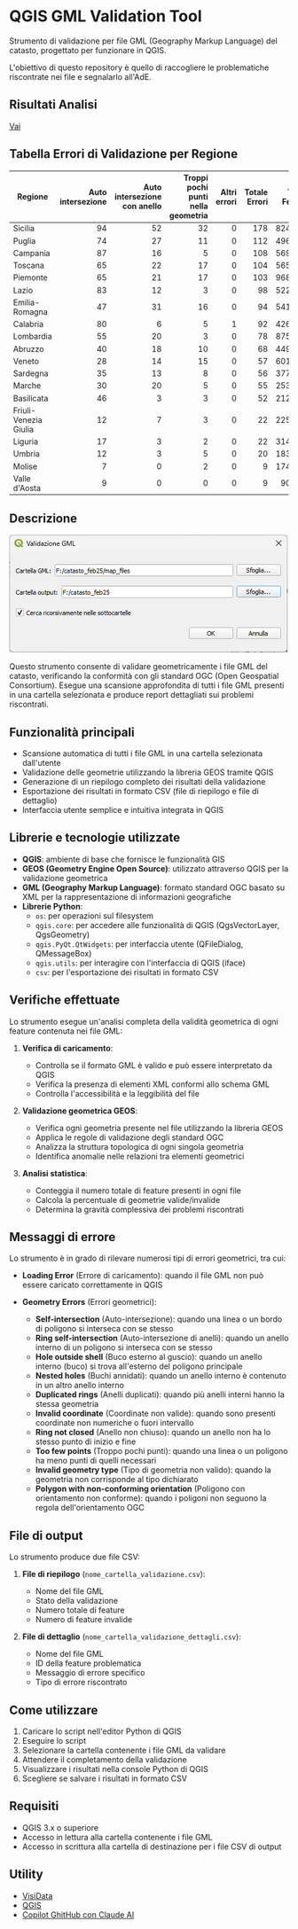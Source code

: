 # QGIS GML Validation Tool

Strumento di validazione per file GML (Geography Markup Language) del catasto, progettato per funzionare in QGIS. 

L'obiettivo di questo repository è quello di raccogliere le problematiche riscontrate nei file e segnalarlo all'AdE.

## Risultati Analisi

[Vai](./output/README.md)

## Tabella Errori di Validazione per Regione

| Regione               | Auto intersezione | Auto intersezione con anello | Troppi pochi punti nella geometria | Altri errori | Totale Errori | Totale Feature |
| --------------------- | ----------------: | ---------------------------: | ---------------------------------: | -----------: | ------------: | -------------: |
| Sicilia               |                94 |                           52 |                                 32 |            0 |           178 |        8245350 |
| Puglia                |                74 |                           27 |                                 11 |            0 |           112 |        4967384 |
| Campania              |                87 |                           16 |                                  5 |            0 |           108 |        5699625 |
| Toscana               |                65 |                           22 |                                 17 |            0 |           104 |        5656713 |
| Piemonte              |                65 |                           21 |                                 17 |            0 |           103 |        9684097 |
| Lazio                 |                83 |                           12 |                                  3 |            0 |            98 |        5220631 |
| Emilia-Romagna        |                47 |                           31 |                                 16 |            0 |            94 |        5418463 |
| Calabria              |                80 |                            6 |                                  5 |            1 |            92 |        4265976 |
| Lombardia             |                55 |                           20 |                                  3 |            0 |            78 |        8755919 |
| Abruzzo               |                40 |                           18 |                                 10 |            0 |            68 |        4499754 |
| Veneto                |                28 |                           14 |                                 15 |            0 |            57 |        6016158 |
| Sardegna              |                35 |                           13 |                                  8 |            0 |            56 |        3771226 |
| Marche                |                30 |                           20 |                                  5 |            0 |            55 |        2539760 |
| Basilicata            |                46 |                            3 |                                  3 |            0 |            52 |        2125499 |
| Friuli-Venezia Giulia |                12 |                            7 |                                  3 |            0 |            22 |        2250598 |
| Liguria               |                17 |                            3 |                                  2 |            0 |            22 |        3143566 |
| Umbria                |                12 |                            3 |                                  5 |            0 |            20 |        1833292 |
| Molise                |                 7 |                            0 |                                  2 |            0 |             9 |        1749587 |
| Valle d'Aosta         |                 9 |                            0 |                                  0 |            0 |             9 |         909967 |

## Descrizione

![](./imgs/img_01.png)

Questo strumento consente di validare geometricamente i file GML del catasto, verificando la conformità con gli standard OGC (Open Geospatial Consortium). Esegue una scansione approfondita di tutti i file GML presenti in una cartella selezionata e produce report dettagliati sui problemi riscontrati.

## Funzionalità principali

- Scansione automatica di tutti i file GML in una cartella selezionata dall'utente
- Validazione delle geometrie utilizzando la libreria GEOS tramite QGIS
- Generazione di un riepilogo completo dei risultati della validazione
- Esportazione dei risultati in formato CSV (file di riepilogo e file di dettaglio)
- Interfaccia utente semplice e intuitiva integrata in QGIS

## Librerie e tecnologie utilizzate

- **QGIS**: ambiente di base che fornisce le funzionalità GIS
- **GEOS (Geometry Engine Open Source)**: utilizzato attraverso QGIS per la validazione geometrica
- **GML (Geography Markup Language)**: formato standard OGC basato su XML per la rappresentazione di informazioni geografiche
- **Librerie Python**:
  - `os`: per operazioni sul filesystem
  - `qgis.core`: per accedere alle funzionalità di QGIS (QgsVectorLayer, QgsGeometry)
  - `qgis.PyQt.QtWidgets`: per interfaccia utente (QFileDialog, QMessageBox)
  - `qgis.utils`: per interagire con l'interfaccia di QGIS (iface)
  - `csv`: per l'esportazione dei risultati in formato CSV

## Verifiche effettuate

Lo strumento esegue un'analisi completa della validità geometrica di ogni feature contenuta nei file GML:

1. **Verifica di caricamento**: 
   - Controlla se il formato GML è valido e può essere interpretato da QGIS
   - Verifica la presenza di elementi XML conformi allo schema GML
   - Controlla l'accessibilità e la leggibilità del file

2. **Validazione geometrica GEOS**: 
   - Verifica ogni geometria presente nel file utilizzando la libreria GEOS
   - Applica le regole di validazione degli standard OGC
   - Analizza la struttura topologica di ogni singola geometria
   - Identifica anomalie nelle relazioni tra elementi geometrici

3. **Analisi statistica**: 
   - Conteggia il numero totale di feature presenti in ogni file
   - Calcola la percentuale di geometrie valide/invalide
   - Determina la gravità complessiva dei problemi riscontrati

## Messaggi di errore

Lo strumento è in grado di rilevare numerosi tipi di errori geometrici, tra cui:

- **Loading Error** (Errore di caricamento): quando il file GML non può essere caricato correttamente in QGIS

- **Geometry Errors** (Errori geometrici):
  - **Self-intersection** (Auto-intersezione): quando una linea o un bordo di poligono si interseca con se stesso
  - **Ring self-intersection** (Auto-intersezione di anelli): quando un anello interno di un poligono si interseca con se stesso
  - **Hole outside shell** (Buco esterno al guscio): quando un anello interno (buco) si trova all'esterno del poligono principale
  - **Nested holes** (Buchi annidati): quando un anello interno è contenuto in un altro anello interno
  - **Duplicated rings** (Anelli duplicati): quando più anelli interni hanno la stessa geometria
  - **Invalid coordinate** (Coordinate non valide): quando sono presenti coordinate non numeriche o fuori intervallo
  - **Ring not closed** (Anello non chiuso): quando un anello non ha lo stesso punto di inizio e fine
  - **Too few points** (Troppo pochi punti): quando una linea o un poligono ha meno punti di quelli necessari
  - **Invalid geometry type** (Tipo di geometria non valido): quando la geometria non corrisponde al tipo dichiarato
  - **Polygon with non-conforming orientation** (Poligono con orientamento non conforme): quando i poligoni non seguono la regola dell'orientamento OGC

## File di output

Lo strumento produce due file CSV:

1. **File di riepilogo** (`nome_cartella_validazione.csv`):
   - Nome del file GML
   - Stato della validazione
   - Numero totale di feature
   - Numero di feature invalide

2. **File di dettaglio** (`nome_cartella_validazione_dettagli.csv`):
   - Nome del file GML
   - ID della feature problematica
   - Messaggio di errore specifico
   - Tipo di errore riscontrato

## Come utilizzare

1. Caricare lo script nell'editor Python di QGIS
2. Eseguire lo script
3. Selezionare la cartella contenente i file GML da validare
4. Attendere il completamento della validazione
5. Visualizzare i risultati nella console Python di QGIS
6. Scegliere se salvare i risultati in formato CSV

## Requisiti

- QGIS 3.x o superiore
- Accesso in lettura alla cartella contenente i file GML
- Accesso in scrittura alla cartella di destinazione per i file CSV di output

## Utility

- [VisiData](https://www.visidata.org/)
- [QGIS](https://www.qgis.org/)
- [Copilot GhitHub con Claude AI](https://github.com/features/copilot)

